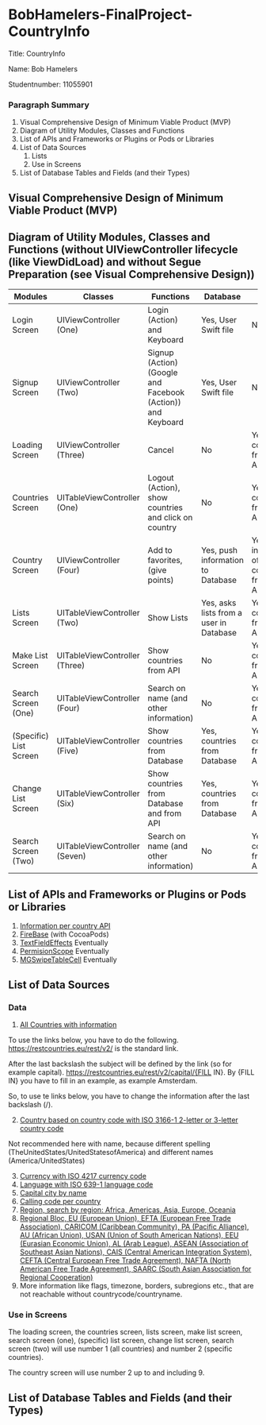 # BobHamelers-FinalProject-CountryInfo

Title: CountryInfo

Name: Bob Hamelers

Studentnumber: 11055901


### Paragraph Summary
1. Visual Comprehensive Design of Minimum Viable Product (MVP)
2. Diagram of Utility Modules, Classes and Functions
3. List of APIs and Frameworks or Plugins or Pods or Libraries
4. List of Data Sources
    1. Lists
    2. Use in Screens
5. List of Database Tables and Fields (and their Types)


## Visual Comprehensive Design of Minimum Viable Product (MVP)

## Diagram of Utility Modules, Classes and Functions (without UIViewController lifecycle (like ViewDidLoad) and without Segue Preparation (see Visual Comprehensive Design))

Modules | Classes | Functions | Database | API
------- | ------- | --------- | -------- | ---
Login Screen | UIViewController (One) | Login (Action) and Keyboard | Yes, User Swift file | No
Signup Screen | UIViewController (Two) | Signup (Action) (Google and Facebook (Action)) and Keyboard | Yes, User Swift file | No
Loading Screen | UIViewController (Three) | Cancel | No | Yes, load countries from JSON API
Countries Screen | UITableViewController (One) | Logout (Action), show countries and click on country | No | Yes, load countries from JSON API
Country Screen | UIViewController (Four) | Add to favorites, (give points) | Yes, push information to Database | Yes, load information of a country from JSON API
Lists Screen | UITableViewController (Two) | Show Lists | Yes, asks lists from a user in Database | Yes, load countries from JSON API
Make List Screen | UITableViewController (Three) | Show countries from API | No | Yes, load countries from JSON API
Search Screen (One) | UITableViewController (Four) | Search on name (and other information) | No | Yes, load countries from JSON API
(Specific) List Screen | UITableViewController (Five) | Show countries from Database | Yes, countries from Database | Yes, load countries from JSON API
Change List Screen | UITableViewController (Six) | Show countries from Database and from API | Yes, countries from Database | Yes, load countries from JSON API
Search Screen (Two) | UITableViewController (Seven) | Search on name (and other information) | No | Yes, load countries from JSON API

## List of APIs and Frameworks or Plugins or Pods or Libraries
1. [Information per country API](https://restcountries.eu)
2. [FireBase](https://firebase.google.com) (with CocoaPods)
3. [TextFieldEffects](https://github.com/raulriera/TextFieldEffects) Eventually
4. [PermisionScope](https://github.com/nickoneill/PermissionScope) Eventually
5. [MGSwipeTableCell](https://github.com/MortimerGoro/MGSwipeTableCell) Eventually

## List of Data Sources

### Data
1. [All Countries with information](https://restcountries.eu/rest/v2/all)

To use the links below, you have to do the following. 
https://restcountries.eu/rest/v2/ is the standard link.

After the last backslash the subject will be defined by the link (so for example capital). 
https://restcountries.eu/rest/v2/capital/{FILL IN}.
By {FILL IN} you have to fill in an example, as example Amsterdam.

So, to use te links below, you have to change the information after the last backslash (/).


2. [Country based on country code with ISO 3166-1 2-letter or 3-letter country code](https://restcountries.eu/rest/v2/alpha/{code}) 

Not recommended here with name, because different spelling (TheUnitedStates/UnitedStatesofAmerica) and different names (America/UnitedStates)

3. [Currency with ISO 4217 currency code](https://restcountries.eu/rest/v2/currency/{currency})
4. [Language with ISO 639-1 language code](https://restcountries.eu/rest/v2/lang/{et})
5. [Capital city by name](https://restcountries.eu/rest/v2/capital/{capital})
6. [Calling code per country](https://restcountries.eu/rest/v2/callingcode/{callingcode})
7. [Region, search by region: Africa, Americas, Asia, Europe, Oceania](https://restcountries.eu/rest/v2/region/{region})
8. [Regional Bloc, EU (European Union), EFTA (European Free Trade Association), CARICOM (Caribbean Community), PA (Pacific Alliance), AU (African Union), USAN (Union of South American Nations), EEU (Eurasian Economic Union), AL (Arab League), ASEAN (Association of Southeast Asian Nations), CAIS (Central American Integration System), CEFTA (Central European Free Trade Agreement), NAFTA (North American Free Trade Agreement), SAARC (South Asian Association for Regional Cooperation)](https://restcountries.eu/rest/v2/regionalbloc/{regionalbloc})
9. More information like flags, timezone, borders, subregions etc., that are not reachable without countrycode/countryname.

### Use in Screens

The loading screen, the countries screen, lists screen, make list screen, search screen (one), (specific) list screen, change list screen, search screen (two) will use number 1 (all countries) and number 2 (specific countries). 

The country screen will use number 2 up to and including 9.

## List of Database Tables and Fields (and their Types)


